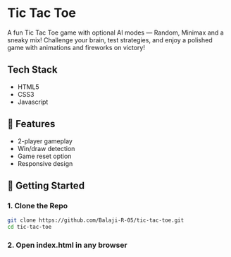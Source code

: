 # Tic Tac Toe
A fun Tic Tac Toe game with optional AI modes — Random, Minimax and a sneaky mix! Challenge your brain, test strategies, and enjoy a polished game with animations and fireworks on victory!

## Tech Stack
- HTML5
- CSS3
- Javascript

## 🚀 Features
- 2-player gameplay
- Win/draw detection
- Game reset option
- Responsive design

## 🚀 Getting Started
### 1. Clone the Repo
```bash
git clone https://github.com/Balaji-R-05/tic-tac-toe.git
cd tic-tac-toe
```
### 2. Open index.html in any browser